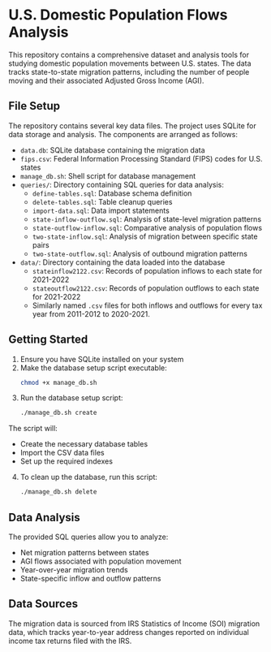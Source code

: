 # U.S. Domestic Population Flows Analysis

This repository contains a comprehensive dataset and analysis tools for studying domestic population movements between U.S. states. The data tracks state-to-state migration patterns, including the number of people moving and their associated Adjusted Gross Income (AGI).

## File Setup

The repository contains several key data files. The project uses SQLite for data storage and analysis. The components are arranged as follows:

- `data.db`: SQLite database containing the migration data
- `fips.csv`: Federal Information Processing Standard (FIPS) codes for U.S. states
- `manage_db.sh`: Shell script for database management
- `queries/`: Directory containing SQL queries for data analysis:
  - `define-tables.sql`: Database schema definition
  - `delete-tables.sql`: Table cleanup queries
  - `import-data.sql`: Data import statements
  - `state-inflow-outflow.sql`: Analysis of state-level migration patterns
  - `state-outflow-inflow.sql`: Comparative analysis of population flows
  - `two-state-inflow.sql`: Analysis of migration between specific state pairs
  - `two-state-outflow.sql`: Analysis of outbound migration patterns
- `data/`: Directory containing the data loaded into the database
  - `stateinflow2122.csv`: Records of population inflows to each state for 2021-2022
  - `stateoutflow2122.csv`: Records of population outflows to each state for 2021-2022
  - Similarly named `.csv` files for both inflows and outflows for every tax year from 2011-2012 to 2020-2021.

## Getting Started

1. Ensure you have SQLite installed on your system
2. Make the database setup script executable:
    ```bash
    chmod +x manage_db.sh
    ```
3. Run the database setup script:
    ```bash
    ./manage_db.sh create
    ```
The script will:
   - Create the necessary database tables
   - Import the CSV data files
   - Set up the required indexes
4. To clean up the database, run this script:
    ```bash
    ./manage_db.sh delete
    ```

## Data Analysis

The provided SQL queries allow you to analyze:
- Net migration patterns between states
- AGI flows associated with population movement
- Year-over-year migration trends
- State-specific inflow and outflow patterns

## Data Sources

The migration data is sourced from IRS Statistics of Income (SOI) migration data, which tracks year-to-year address changes reported on individual income tax returns filed with the IRS.
